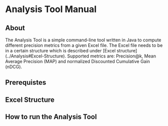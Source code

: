 # Analysis Tool Manual

## About
The Analysis Tool is a simple command-line tool written in Java to compute different precision metrics from a given Excel file. The Excel file needs to be in a certain structure which is described under [Excel structure] (../Analysis#Excel-Structure). Supported metrics are: Precision@k, Mean Average Precision (MAP) and normalized Discounted Cumulative Gain (nDCG).

## Prerequistes

## Excel Structure

## How to run the Analysis Tool 
